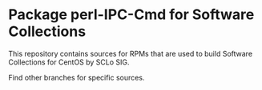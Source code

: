 # Package perl-IPC-Cmd for Software Collections

This repository contains sources for RPMs that are used
to build Software Collections for CentOS by SCLo SIG.

Find other branches for specific sources.

